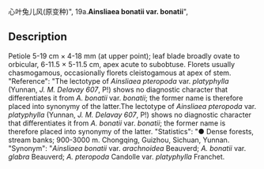 心叶兔儿风(原变种)",
19a.**Ainsliaea bonatii var. bonatii**",

## Description
Petiole 5-19 cm × 4-18 mm (at upper point); leaf blade broadly ovate to orbicular, 6-11.5 × 5-11.5 cm, apex acute to subobtuse. Florets usually chasmogamous, occasionally florets cleistogamous at apex of stem.
  "Reference": "The lectotype of *Ainsliaea pteropoda* var. *platyphylla* (Yunnan, *J. M. Delavay 607*, P!) shows no diagnostic character that differentiates it from *A. bonatii* var. *bonatii*; the former name is therefore placed into synonymy of the latter.The lectotype of *Ainsliaea pteropoda* var. *platyphylla* (Yunnan, *J. M. Delavay 607*, P!) shows no diagnostic character that differentiates it from *A. bonatii* var. *bonatii*; the former name is therefore placed into synonymy of the latter.
  "Statistics": "● Dense forests, stream banks; 900-3000 m. Chongqing, Guizhou, Sichuan, Yunnan.
  "Synonym": "*Ainsliaea bonatii* var. *arachnoidea* Beauverd; *A. bonatii* var. *glabra* Beauverd; *A. pteropoda* Candolle var. *platyphylla* Franchet.

